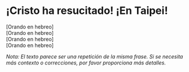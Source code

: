 # ¡Cristo ha resucitado! ¡En Taipei!  

[Orando en hebreo]  
[Orando en hebreo]  
[Orando en hebreo]  
[Orando en hebreo]  

*Nota: El texto parece ser una repetición de la misma frase. Si se necesita más contexto o correcciones, por favor proporciona más detalles.*


